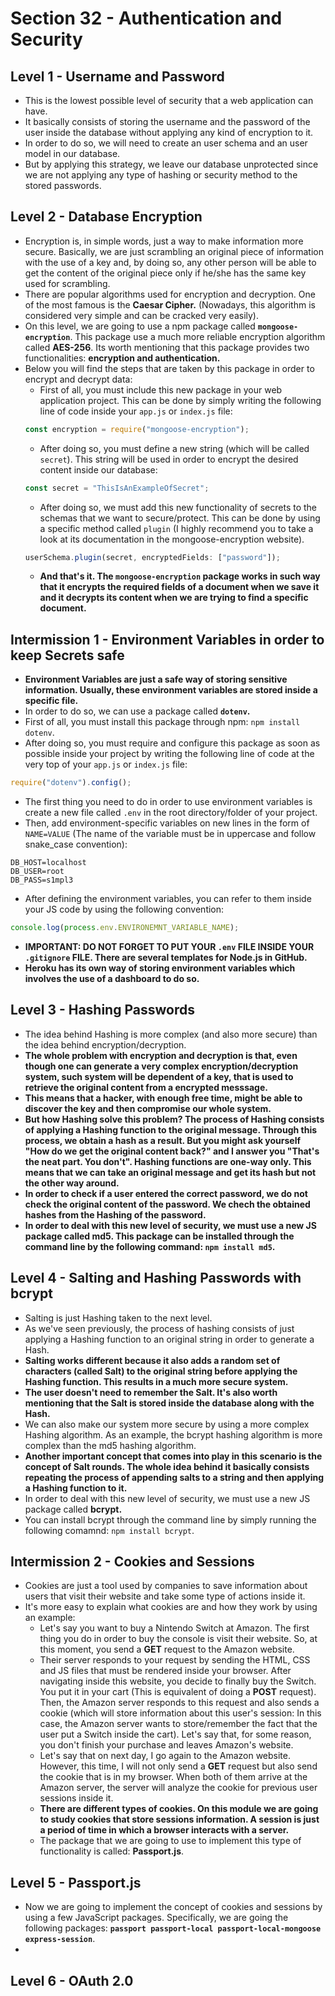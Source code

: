 # Section 32 - Authentication and Security

## Level 1 - Username and Password
* This is the lowest possible level of security that a web application can have.
* It basically consists of storing the username and the password of the user inside the database without applying any kind of encryption to it.
* In order to do so, we will need to create an user schema and an user model in our database.
* But by applying this strategy, we leave our database unprotected since we are not applying any type of hashing or security method to the stored passwords.

## Level 2 - Database Encryption
* Encryption is, in simple words, just a way to make information more secure. Basically, we are just scrambling an original piece of information with the use of a key and, by doing so, any other person will be able to get the content of the original piece only if he/she has the same key used for scrambling.
* There are popular algorithms used for encryption and decryption. One of the most famous is the __Caesar Cipher.__ (Nowadays, this algorithm is considered very simple and can be cracked very easily).
* On this level, we are going to use a npm package called __```mongoose-encryption```__. This package use a much more reliable encryption algorithm called __AES-256__. Its worth mentioning that this package provides two functionalities: __encryption and authentication.__
* Below you will find the steps that are taken by this package in order to encrypt and decrypt data:
  * First of all, you must include this new package in your web application project. This can be done by simply writing the following line of code inside your ```app.js``` or ```index.js``` file:
  ```javascript
  const encryption = require("mongoose-encryption");
  ```
  * After doing so, you must define a new string (which will be called ```secret```). This string will be used in order to encrypt the desired content inside our database:
  ```javascript
  const secret = "ThisIsAnExampleOfSecret";
  ```
  * After doing so, we must add this new functionality of secrets to the schemas that we want to secure/protect. This can be done by using a specific method called ```plugin``` (I highly recommend you to take a look at its documentation in the mongoose-encryption website).
  ```javascript
  userSchema.plugin(secret, encryptedFields: ["password"]);
  ```
  * __And that's it. The ```mongoose-encryption``` package works in such way that it encrypts the required fields of a document when we save it and it decrypts its content when we are trying to find a specific document.__

## Intermission 1 - Environment Variables in order to keep Secrets safe
* __Environment Variables are just a safe way of storing sensitive information. Usually, these environment variables are stored inside a specific file.__
* In order to do so, we can use a package called __```dotenv```.__
* First of all, you must install this package through npm: ```npm install dotenv```.
* After doing so, you must require and configure this package as soon as possible inside your project by writing the following line of code at the very top of your ```app.js``` or ```index.js``` file:
```javascript
require("dotenv").config();
```
* The first thing you need to do in order to use environment variables is create a new file called ```.env``` in the root directory/folder of your project.
* Then, add environment-specific variables on new lines in the form of ```NAME=VALUE``` (The name of the variable must be in uppercase and follow snake_case convention):
```
DB_HOST=localhost
DB_USER=root
DB_PASS=s1mpl3
```
* After defining the environment variables, you can refer to them inside your JS code by using the following convention:
```javascript
console.log(process.env.ENVIRONEMNT_VARIABLE_NAME);
```
* __IMPORTANT: DO NOT FORGET TO PUT YOUR ```.env``` FILE INSIDE YOUR ```.gitignore``` FILE. There are several templates for Node.js in GitHub.__
* __Heroku has its own way of storing environment variables which involves the use of a dashboard to do so.__

## Level 3 - Hashing Passwords
* The idea behind Hashing is more complex (and also more secure) than the idea behind encryption/decryption.
* __The whole problem with encryption and decryption is that, even though one can generate a very complex encryption/decryption system, such system will be dependent of a key, that is used to retrieve the original content from a encrypted messsage.__
* __This means that a hacker, with enough free time, might be able to discover the key and then compromise our whole system.__
* __But how Hashing solve this problem? The process of Hashing consists of applying a Hashing function to the original message. Through this process, we obtain a hash as a result. But you might ask yourself "How do we get the original content back?" and I answer you "That's the neat part. You don't". Hashing functions are one-way only. This means that we can take an original message and get its hash but not the other way around.__
* __In order to check if a user entered the correct password, we do not check the original content of the password. We chech the obtained hashes from the Hashing of the password.__
* __In order to deal with this new level of security, we must use a new JS package called md5. This package can be installed through the command line by the following command: ```npm install md5```.__

## Level 4 - Salting and Hashing Passwords with bcrypt
* Salting is just Hashing taken to the next level.
* As we've seen previously, the process of hashing consists of just applying a Hashing function to an original string in order to generate a Hash.
* __Salting works different because it also adds a random set of characters (called Salt) to the original string before applying the Hashing function. This results in a much more secure system.__
* __The user doesn't need to remember the Salt. It's also worth mentioning that the Salt is stored inside the database along with the Hash.__
* We can also make our system more secure by using a more complex Hashing algorithm. As an example, the bcrypt hashing algorithm is more complex than the md5 hashing algorithm.
* __Another important concept that comes into play in this scenario is the concept of Salt rounds. The whole idea behind it basically consists repeating the process of appending salts to a string and then applying a Hashing function to it.__
* In order to deal with this new level of security, we must use a new JS package called __bcrypt.__
* You can install bcrypt through the command line by simply running the following comamnd: ```npm install bcrypt```.

## Intermission 2 - Cookies and Sessions
* Cookies are just a tool used by companies to save information about users that visit their website and take some type of actions inside it.
* It's more easy to explain what cookies are and how they work by using an example:
  * Let's say you want to buy a Nintendo Switch at Amazon. The first thing you do in order to buy the console is visit their website. So, at this moment, you send a __GET__ request to the Amazon website.
  * Their server responds to your request by sending the HTML, CSS and JS files that must be rendered inside your browser. After navigating inside this website, you decide to finally buy the Switch. You put it in your cart (This is equivalent of doing a __POST__ request). Then, the Amazon server responds to this request and also sends a cookie (which will store information about this user's session: In this case, the Amazon server wants to store/remember the fact that the user put a Switch inside the cart). Let's say that, for some reason, you don't finish your purchase and leaves Amazon's website. 
  * Let's say that on next day, I go again to the Amazon website. However, this time, I will not only send a __GET__ request but also send the cookie that is in my browser. When both of them arrive at the Amazon server, the server will analyze the cookie for previous user sessions inside it.
  * __There are different types of cookies. On this module we are going to study cookies that store sessions information. A session is just a period of time in which a browser interacts with a server.__
  * The package that we are going to use to implement this type of functionality is called: __Passport.js__.

## Level 5 - Passport.js
* Now we are going to implement the concept of cookies and sessions by using a few JavaScript packages. Specifically, we are going the following packages: __```passport passport-local passport-local-mongoose express-session```__.
* 

## Level 6 - OAuth 2.0
